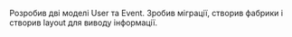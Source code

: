 Розробив дві моделі User та Event. Зробив міграції, створив фабрики і створив layout для виводу інформації.

